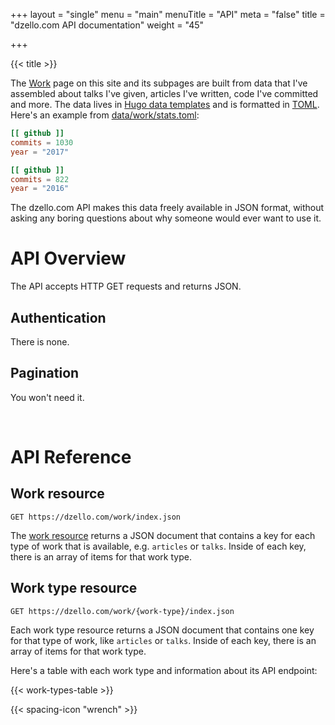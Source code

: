 +++
layout = "single"
menu = "main"
menuTitle = "API"
meta = "false"
title = "dzello.com API documentation"
weight = "45"

+++

{{< title >}}

The [Work](/work) page on this site and its subpages are built from data that I've assembled about talks I've given, articles I've written, code I've committed and more. The data lives in [Hugo data templates](https://gohugo.io/templates/data-templates/) and is formatted in [TOML](https://github.com/toml-lang/toml). Here's an example from [data/work/stats.toml](https://github.com/dzello/dzello-dot-com/site/data/work/stats.toml):

```toml
[[ github ]]
commits = 1030
year = "2017"

[[ github ]]
commits = 822
year = "2016"
```

The dzello.com API makes this data freely available in JSON format, without asking any boring questions about why someone would ever want to use it.

# API Overview

The API accepts HTTP GET requests and returns JSON.

## Authentication

There is none.

## Pagination

You won't need it.

<br>

# API Reference

## Work resource

```curl
GET https://dzello.com/work/index.json
```

The [work resource](/work/index.json) returns a JSON document that contains a key for each type of work that is available, e.g. `articles` or `talks`. Inside of each key, there is an array of items for that work type.

## Work type resource

```curl
GET https://dzello.com/work/{work-type}/index.json
```

Each work type resource returns a JSON document that contains one key for that type of work, like `articles` or `talks`. Inside of each key, there is an array of items for that work type.

Here's a table with each work type and information about its API endpoint:

{{< work-types-table >}}

{{< spacing-icon "wrench" >}}
